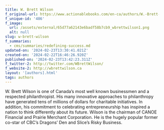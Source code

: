 ```yaml
---
title: W. Brett Wilson
f_original-url: https://www.actionablebooks.com/en-ca/authors/W.-Brett-Wilson/
f_unique-id: '486'
f_image:
  url: /assets/external/65d77a62143e6badf58b7cb9_wbrettwilson1.png
  alt: null
slug: w-brett-wilson
f_summaries:
  - cms/summaries/redefining-success.md
updated-on: '2024-02-23T13:30:41.021Z'
created-on: '2024-02-22T16:46:26.920Z'
published-on: '2024-02-23T13:42:23.311Z'
f_twitter-2: http://twitter.com/WBrettWilson/
f_website-2: http://wbrettwilson.ca
layout: '[authors].html'
tags: authors
---
```


W. Brett Wilson is one of Canada’s most well known businessmen and a respected philanthropist. His many innovative approaches to philanthropy have generated tens of millions of dollars for charitable initiatives. In addition, his commitment to celebrating entrepreneurship has inspired a nation to think differently about its future. Wilson is the chairman of CANOE Financial and Prairie Merchant Corporation. He is the hugely popular former co-star of CBC’s Dragons’ Den and Slice’s Risky Business.
